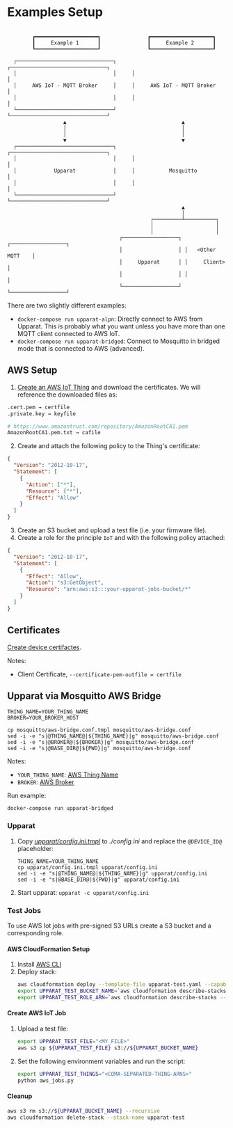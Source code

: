 # Examples Setup

```text

        ┏━━━━━━━━━━━━━━━━━━━━┓               ┏━━━━━━━━━━━━━━━━━━━━┓
        ┃     Example 1      ┃               ┃     Example 2      ┃
        ┗━━━━━━━━━━━━━━━━━━━━┛               ┗━━━━━━━━━━━━━━━━━━━━┛

  ┌───────────────────────────────┐     ┌───────────────────────────────┐
  │                               │     │                               │
  │     AWS IoT - MQTT Broker     │     │     AWS IoT - MQTT Broker     │
  │                               │     │                               │
  └───────────────────────────────┘     └───────────────────────────────┘
                  ▲                                     ▲
                  │                                     │
                  │                                     │
                  ▼                                     ▼
  ┌───────────────────────────────┐     ┌───────────────────────────────┐
  │                               │     │                               │
  │            Upparat            │     │           Mosquitto           │
  │                               │     │                               │
  └───────────────────────────────┘     └───────────────────────────────┘
                                                        ▲
                                                        │
                                              ┌─────────┴──────────┐
                                              │                    │
                                              │                    │
                                    ┌──────────────────┐ ┌──────────────────┐
                                    │                  │ │   <Other MQTT    │
                                    │     Upparat      │ │     Client>      │
                                    │                  │ │                  │
                                    └──────────────────┘ └──────────────────┘

```

There are two slightly different examples:

- `docker-compose run upparat-alpn`:
  Directly connect to AWS from Upparat. This is probably what you want unless you have more than one MQTT client connected to AWS IoT.
- `docker-compose run upparat-bridged`:
  Connect to Mosquitto in bridged mode that is connected to AWS (advanced).

## AWS Setup

1. [Create an AWS IoT Thing](https://docs.aws.amazon.com/general/latest/gr/iot-core.html) and download the certificates. We will reference the downloaded files as:

```bash
.cert.pem → certfile
.private.key → keyfile

# https://www.amazontrust.com/repository/AmazonRootCA1.pem
AmazonRootCA1.pem.txt → cafile
```

2. Create and attach the following policy to the Thing's certificate:

```json
{
  "Version": "2012-10-17",
  "Statement": [
    {
      "Action": ["*"],
      "Resource": ["*"],
      "Effect": "Allow"
    }
  ]
}
```

3. Create an S3 bucket and upload a test file (i.e. your firmware file).
4. Create a role for the principle `IoT` and with the following policy attached:

```json
{
  "Version": "2012-10-17",
  "Statement": [
    {
      "Effect": "Allow",
      "Action": "s3:GetObject",
      "Resource": "arn:aws:s3:::your-upparat-jobs-bucket/*"
    }
  ]
}
```

## Certificates

[Create device certifactes](https://docs.aws.amazon.com/general/latest/gr/iot-core.html).

Notes:

- Client Certificate, `--certificate-pem-outfile = certfile`

## Upparat via Mosquitto AWS Bridge

    THING_NAME=YOUR_THING_NAME
    BROKER=YOUR_BROKER_HOST

    cp mosquitto/aws-bridge.conf.tmpl mosquitto/aws-bridge.conf
    sed -i -e "s|@THING_NAME@|${THING_NAME}|g" mosquitto/aws-bridge.conf
    sed -i -e "s|@BROKER@|${BROKER}|g" mosquitto/aws-bridge.conf
    sed -i -e "s|@BASE_DIR@|${PWD}|g" mosquitto/aws-bridge.conf

Notes:

- `YOUR_THING_NAME`: [AWS Thing Name](https://docs.aws.amazon.com/iot/latest/developerguide/thing-registry.html)
- `BROKER`: [AWS Broker](https://docs.aws.amazon.com/general/latest/gr/iot-core.html)

Run example:

`docker-compose run upparat-bridged`

### Upparat

1.  Copy _[upparat/config.ini.tmpl](upparat/config.ini.tmpl)_ to _./config.ini_ and replace the `@DEVICE_ID@` placeholder:

        THING_NAME=YOUR_THING_NAME
        cp upparat/config.ini.tmpl upparat/config.ini
        sed -i -e "s|@THING_NAME@|${THING_NAME}|g" upparat/config.ini
        sed -i -e "s|@BASE_DIR@|${PWD}|g" upparat/config.ini

1.  Start upparat: `upparat -c upparat/config.ini`

### Test Jobs

To use AWS Iot jobs with pre-signed S3 URLs create a S3 bucket and a corresponding role.

#### AWS CloudFormation Setup

1. Install [AWS CLI](https://aws.amazon.com/cli/)
1. Deploy stack:
   ```bash
   aws cloudformation deploy --template-file upparat-test.yaml --capabilities CAPABILITY_IAM --stack-name upparat-test
   export UPPARAT_TEST_BUCKET_NAME=`aws cloudformation describe-stacks --stack-name  upparat-test --query "Stacks[0].Outputs[?OutputKey=='BucketName'].OutputValue" --output text`
   export UPPARAT_TEST_ROLE_ARN=`aws cloudformation describe-stacks --stack-name  upparat-test --query "Stacks[0].Outputs[?OutputKey=='RoleArn'].OutputValue" --output text`
   ```

#### Create AWS IoT Job

1. Upload a test file:

   ```bash
   export UPPARAT_TEST_FILE="<MY_FILE>"
   aws s3 cp ${UPPARAT_TEST_FILE} s3://${UPPARAT_BUCKET_NAME}
   ```

1. Set the following environment variables and run the script:
   ```bash
   export UPPARAT_TEST_THINGS="<COMA-SEPARATED-THING-ARNS>"
   python aws_jobs.py
   ```

#### Cleanup

```bash
aws s3 rm s3://${UPPARAT_BUCKET_NAME} --recursive
aws cloudformation delete-stack --stack-name upparat-test
```
